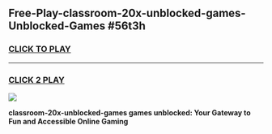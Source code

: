 
## Free-Play-classroom-20x-unblocked-games-Unblocked-Games #56t3h
<h3>
<a href="https://news.freeplayer.one?title=classroom-20x-unblocked-games&ref=8M">CLICK TO PLAY</a></h3>
<hr>

<h3>
<a href="https://news.freeplayer.one?title=classroom-20x-unblocked-games&ref=8M">CLICK 2 PLAY</a>
  
</h3>

<a href="https://news.freeplayer.one?title=classroom-20x-unblocked-games&ref=8M"><img src="https://clearcache.store/games.png"></a>


**classroom-20x-unblocked-games games unblocked: Your Gateway to Fun and Accessible Online Gaming**
